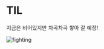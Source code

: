 ﻿# TIL

지금은 비어있지만 차곡차곡 쌓아 갈 예정!

![fighting](https://user-images.githubusercontent.com/58796245/153807564-a00ebd96-86a1-47fe-8632-d757edf4008d.gif)
